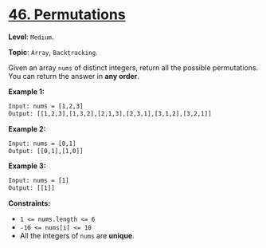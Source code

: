 # [46. Permutations](https://leetcode.com/problems/permutations/)

**Level**: `Medium`.

**Topic**: `Array`, `Backtracking`.

Given an array `nums` of distinct integers, return all the possible permutations. You can return the answer in **any order**.

**Example 1:**

```txt
Input: nums = [1,2,3]
Output: [[1,2,3],[1,3,2],[2,1,3],[2,3,1],[3,1,2],[3,2,1]]
```

**Example 2:**

```txt
Input: nums = [0,1]
Output: [[0,1],[1,0]]
```

**Example 3:**

```txt
Input: nums = [1]
Output: [[1]]
```

**Constraints:**

- `1 <= nums.length <= 6`
- `-10 <= nums[i] <= 10`
- All the integers of `nums` are **unique**.
